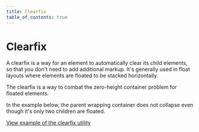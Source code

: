 ```yaml
---
title: Clearfix
table_of_contents: true
---
```


# Clearfix

A clearfix is a way for an element to automatically clear its child elements, so that you don't need to add additional markup. It's generally used in float layouts where elements are floated to be stacked horizontally.

The clearfix is a way to combat the zero-height container problem for floated elements.

In the example below, the parent wrapping container does not collapse even though it's only two children are floated.

<a href="https://vanilla-framework.github.io/vanilla-framework/examples/utilities/clearfix/"
    class="js-example">
    View example of the clearfix utility
</a>
